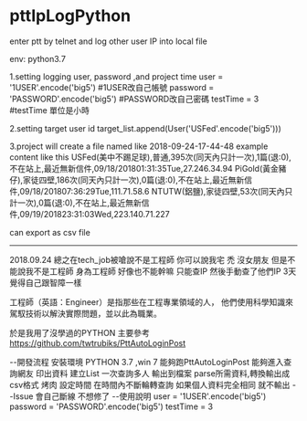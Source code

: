 # pttIpLogPython
enter ptt by telnet and log other user IP into local file

env: python3.7 

1.setting logging user, password ,and project time
user 	 = '1USER'.encode('big5')
#1USER改自己帳號
password = 'PASSWORD'.encode('big5')
#PASSWORD改自己密碼
testTime = 3
#testTime 單位是小時

2.setting target user id
target_list.append(User('USFed'.encode('big5')))

3.project will create a file named like 2018-09-24-17-44-48
example content like this
USFed(美中不踢足球),普通,395次(同天內只計一次),1篇(退:0),不在站上,最近無新信件,09/18/201801:31:35Tue,27.246.34.94
PiGold(黃金豬仔),家徒四壁,186次(同天內只計一次),0篇(退:0),不在站上,最近無新信件,09/18/201807:36:29Tue,111.71.58.6
NTUTW(鋁鹽),家徒四壁,53次(同天內只計一次),0篇(退:0),不在站上,最近無新信件,09/19/201823:31:03Wed,223.140.71.227

can export as csv file

----------
2018.09.24
總之在tech_job被嗆說不是工程師
你可以說我宅 禿 沒女朋友 但是不能說我不是工程師
身為工程師 好像也不能幹嘛 只能查IP
然後手動查了他們IP 3天
覺得自己跟智障一樣

工程師（英語：Engineer）是指那些在工程專業領域的人，
他們使用科學知識來駕馭技術以解決實際問題，並以此為職業。

於是我用了沒學過的PYTHON
主要參考
https://github.com/twtrubiks/PttAutoLoginPost

--開發流程
安裝環境 PYTHON 3.7 ,win 7
能夠跑PttAutoLoginPost
能夠進入查詢網友 印出資料
建立List 一次查詢多人
輸出到檔案
parse所需資料,轉換輸出成csv格式
烤肉
設定時間 在時間內不斷輪轉查詢
如果個人資料完全相同 就不輸出
--Issue
會自己斷線 不想修了
--使用說明
user 	 = '1USER'.encode('big5')
password = 'PASSWORD'.encode('big5')
testTime = 3
